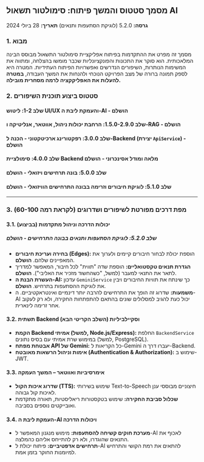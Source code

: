 ## מסמך סטטוס והמשך פיתוח: סימולטור תשאול AI

**גרסה:** 5.2.0 (לוגיקת הסתעפות ותנאים)
**תאריך:** 28 ביולי 2024

### 1. מבוא

מסמך זה מפרט את ההתקדמות בפיתוח אפליקציית סימולטור התשאול מבוסס הבינה המלאכותית. הוא סוקר את התכונות והפונקציונליות שכבר מומשו בהצלחה, ומתווה את המשימות הנותרות, השיפורים הנדרשים ואפשרויות הפיתוח העתידיות. המטרה היא לספק תמונה ברורה של מצב הפרויקט הנוכחי ולהנחות את המשך העבודה, **במטרה להעלות את האפליקקציה לרמה מסחרית מובילה.**

### 2. סטטוס ביצוע תוכנית השיפורים

#### שלב 1-2: ליטוש UI/UX והעמקת ליבת ה-AI - **הושלם**
#### שלב 1.5.0-2.9.0: הרחבת יכולות ניהול, אווטאר, אנליטיקה ו-RAG - **הושלם**
#### שלב 3.0.0: רפקטורינג ארכיטקטוני - הכנה ל-Backend (יצירת `ApiService`) - **הושלם**
#### שלב 4.0.0: סימולציית Backend מלאה ומודל אסינכרוני - **הושלם**
#### שלב 5.0.0: בונה תרחישים ויזואלי - **הושלם**
#### שלב 5.1.0: לוגיקת חיבורים וזרימה בבונה התרחישים הוויזואלי - **הושלם**

---

### 3. מפת דרכים מפורטת לשיפורים ושדרוגים (לקראת רמה 60-100)

#### 3.1. יכולות הדרכה וניהול מתקדמות **(בביצוע)**

##### שלב 5.2.0: לוגיקת הסתעפות ותנאים בבונה התרחישים - **הושלם**
*   **בחירה ועריכת חיבורים (Edges):** הוספת יכולת לבחור חיבורים קיימים ולערוך את המאפיינים שלהם. **הושלם**.
*   **הגדרת תנאים טקסטואליים:** הוספת שדה "תווית" לכל חיבור, המאפשר למדריך לתאר את התנאי למעבר (למשל, "כשהחשוד מזכיר את האליבי"). **הושלם**.
*   **העשרת הבנת ה-AI:** עדכון `GeminiService` כך שינתח את תוויות החיבורים ויבין את לוגיקת ההסתעפות בתרחיש. **הושלם**.
*   **משמעות:** שדרוג זה הופך את התרחישים להרבה יותר דינמיים ואינטראקטיביים. ה-AI יכול כעת להגיב למסלולים שונים בהתאם להתפתחות החקירה, ולא רק לעקוב אחר זרימה לינארית.

#### 3.2. תשתית Backend וסקיילביליות **(השלב הקריטי הבא)**
*   **הקמת Backend אמיתי (למשל, Node.js/Express):** החלפת `BackendService` במימוש שרת אמיתי עם בסיס נתונים (למשל, PostgreSQL).
*   **אבטחת מפתח API של Gemini:** כל הקריאות ל-Gemini יעברו דרך ה-Backend.
*   **אימות וניהול הרשאות מאובטח (Authentication & Authorization):** שימוש ב-JWT.

#### 3.3. אימרסיביות ואווטאר – המשך העמקה
*   **שדרוג איכות הקול (TTS):** שימוש בשירותי Text-to-Speech חיצוניים מבוססי ענן לאיכות קול גבוהה.
*   **שכלול סביבת החקירה:** שימוש בטקסטורות ריאליסטיות, תאורה מתקדמת ואובייקטים נוספים בסביבה.

#### 3.4. העמקת ליבת ה-AI ויכולות הדרכה
*   **מערכת חוקים קשיחה להסתעפות:** מימוש מנגנון המאפשר ל-AI לאכוף את התנאים שהוגדרו, ולא רק להתייחס אליהם כהמלצה.
*   **תרחישים אדפטיביים:** פיתוח יכולת ל-AI להתאים את רמת הקושי והתרחיש למיומנות החוקר בזמן אמת.